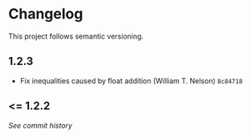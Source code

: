 # Changelog

This project follows semantic versioning.

## 1.2.3

- Fix inequalities caused by float addition (William T. Nelson) `8c84718`

## <= 1.2.2

*See commit history*
